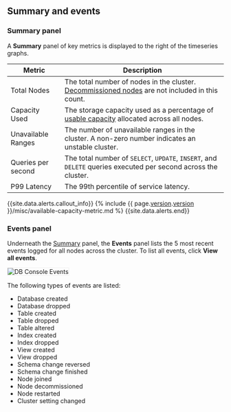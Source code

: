 ## Summary and events

### Summary panel

A **Summary** panel of key metrics is displayed to the right of the timeseries graphs.

Metric | Description
--------|----
Total Nodes | The total number of nodes in the cluster. [Decommissioned nodes](node-shutdown.html?filters=decommission) are not included in this count.
Capacity Used | The storage capacity used as a percentage of [usable capacity](ui-cluster-overview-page.html#capacity-metrics) allocated across all nodes.
Unavailable Ranges | The number of unavailable ranges in the cluster. A non-zero number indicates an unstable cluster.
Queries per second | The total number of `SELECT`, `UPDATE`, `INSERT`, and `DELETE` queries executed per second across the cluster.
P99 Latency | The 99th percentile of service latency.

{{site.data.alerts.callout_info}}
{% include {{ page.[version](cluster-settings.html#setting-version).[version](cluster-settings.html#setting-version) }}/misc/available-capacity-metric.md %}
{{site.data.alerts.end}}

### Events panel

Underneath the [Summary](#summary-panel) panel, the **Events** panel lists the 5 most recent events logged for all nodes across the cluster. To list all events, click **View all events**.

<img src="{{ 'images/v22.1/ui_events.png' | relative_url }}" alt="DB Console Events" style="border:1px solid #eee;max-width:40%" />

The following types of events are listed:

- Database created
- Database dropped
- Table created
- Table dropped
- Table altered
- Index created
- Index dropped
- View created
- View dropped
- Schema change reversed
- Schema change finished
- Node joined
- Node decommissioned
- Node restarted
- Cluster setting changed